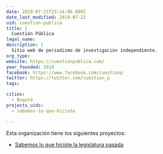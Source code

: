 ```yaml
---
date: 2019-07-21T23:14:06.000Z
date_last_modified: 2019-07-22
uid: cuestion-publica
title: |
  Cuestión Pública
legal_name: 
description: |
  Sitio web de periodismo de investigación independiente.
org_type: 
website: https://cuestionpublica.com/
year_founded: 2018
facebook: https://www.facebook.com/cuestionp
twitter: https://twitter.com/cuestion_p
tags:

cities: 
  - Bogotá
projects_uids:
  - sabemos-lo-que-hiciste

---
```


Esta organización tiene los siguientes proyectos:

- [Sabemos lo que hiciste la legislatura pasada](/proyectos/sabemos-lo-que-hiciste)
